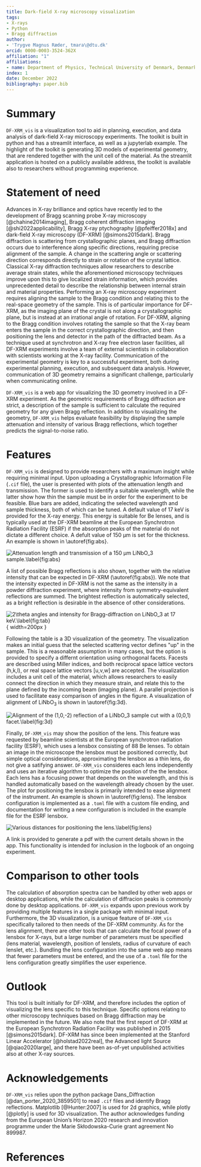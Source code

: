 ```yaml
---
title: Dark-field X-ray microscopy visualization
tags:
- X-rays
- Python
- Bragg diffraction
author:
- 'Trygve Magnus Ræder, tmara\@dtu.dk'
orcid: 0000-0003-3524-362X
affiliation: "1"
affiliations:
- name: Department of Physics, Technical University of Denmark, Denmark
index: 1
date: December 2022
bibliography: paper.bib
---
```




# Summary
`DF-XRM_vis` is a visualization tool to aid in planning, execution, and data analysis of dark-field X-ray microscopy experiments.
The toolkit is built in python and has a streamlit interface, as well as a jupyterlab example. The highlight of the toolkit is generating 3D models of experimental geometry, that are rendered together with the unit cell of the material.
As the streamlit application is hosted on a publicly available address, the toolkit is available also to researchers without programming experience.

# Statement of need

Advances in X-ray brilliance and optics have recently led to the development of Bragg scanning probe X-ray microscopy [@chahine2014imaging], Bragg coherent diffraction imaging [@shi2022applicability], Bragg X-ray ptychography [@pfeiffer2018x] and dark-field X-ray microscopy (DF-XRM) [@simons2015dark].
Bragg diffraction is scattering from crystallographic planes, and Bragg diffraction occurs due to interference along specific directions, requiring precise alignment of the sample. 
A change in the scattering angle or scattering direction corresponds directly to strain or rotation of the crystal lattice.
Classical X-ray diffraction techniques allow researchers to describe average strain states, while the aforementioned microscopy techniques improve upon this to give localized strain information, which provides unprecedented detail to describe the relationship between internal strain and material properties.
Performing an X-ray microscopy experiment requires aligning the sample to the Bragg condition and relating this to the real-space geometry of the sample.
This is of particular importance for DF-XRM, as the imaging plane of the crystal is not along a crystallographic plane, but is instead at an irrational angle of rotation.
For DF-XRM, aligning to the Bragg condition involves rotating the sample so that the X-ray beam enters the sample in the correct crystallographic direction, and then positioning the lens and detector in the path of the diffracted beam.
As a technique used at synchrotron and X-ray free electron laser facilities, all DF-XRM experiments involve a team of external scientists in collaboration with scientists working at the X-ray facility.
Communication of the experimental geometry is key to a successful experiment, both during experimental planning, execution, and subsequent data analysis.
However, communication of 3D geometry remains a significant challenge, particularly when communicating online.

`DF-XRM_vis` is a web app for visualizing the 3D geometry involved in a DF-XRM experiment.
As the geometric requirements of Bragg diffraction are strict, a description of the sample is sufficient to calculate the required geometry for any given Bragg reflection.
In addition to visualizing the geometry, `DF-XRM_vis` helps evaluate feasibility by displaying the sample attenuation and intensity of various Bragg reflections, which together predicts the signal-to-noise ratio.

# Features


`DF-XRM_vis` is designed to provide researchers with a maximum insight while requiring minimal input. Upon uploading a Crystallographic Information File (`.cif` file), the user is presented with plots of the attenuation length and transmission.
The former is used to identify a suitable wavelength, while the latter show how thin the sample must be in order for the experiment to be feasible.
Blue bars are added, indicating the selected wavelength and sample thickness, both of which can be tuned.
A default value of 17 keV is provided for the X-ray energy. This energy is suitable for Be lenses, and is typically used at the DF-XRM beamline at the European Synchrotron Radiation Facility (ESRF) if the absorption peaks of the material do not dictate a different choice.
A defult value of 150 µm is set for the thickness.
An example is shown in \autoref{fig:abs}.

![Attenuation length and transmission of a 150 µm LiNbO$_3$ sample.\label{fig:abs}](LNO_absorption.png)

A list of possible Bragg reflections is also shown, together with the relative intensity that can be expected in DF-XRM (\autoref{fig:abs}).
We note that the intensity expected in DF-XRM is not the same as the intensity in a powder diffraction experiment, where intensity from symmetry-equivalent reflections are summed.
The brightest reflection is automatically selected, as a bright reflection is desirable in the absence of other considerations.

![2$\theta$ angles and intensity for Bragg-diffraction on LiNbO$_3$ at 17 keV.\label{fig:tab}](table.png){ width=200px }

Following the table is a 3D visualization of the geometry.
The visualization makes an initial guess that the selected scattering vector defines "up" in the sample.
This is a reasonable assumption in many cases, but the option is provided to specify a differnt orientation using orthogonal facets.
Facests are described using Miller indices, and both reciprocal space lattice vectors (h,k,l), or real space lattice vectors [u,v,w] are accepted.
The visualization includes a unit cell of the material, which allows researchers to easily connect the direction in which they measure strain, and relate this to the plane defined by the incoming beam (imaging plane).
A parallel projection is used to facilitate easy comparison of angles in the figure.
A visualization of alignment of LiNbO$_3$ is shown in \autoref{fig:3d}.

![Alignment of the (1,0,-2) reflection of a LiNbO$_3$ sample cut with a (0,0,1) facet.\label{fig:3d}](3d.png)

Finally, `DF-XRM_vis` may show the position of the lens.
This feature was requested by beamline scientists at the European synchrotron radiation facility (ESRF), which uses a lensbox consisting of 88 Be lenses.
To obtain an image in the microscope the lensbox must be positioned correctly, but simple optical considerations, approximating the lensbox as a thin lens, do not give a satifying answer. 
`DF-XRM_vis` consideres each lens independently and uses an iterative algorithm to optimize the position of the the lensbox.
Each lens has a focusing power that depends on the wavelength, and this is handled automatically based on the wavelength already chosen by the user. 
The plot for positioning the lensbox is primarily intended to ease alignment of the instrument. An example is shown in \autoref{fig:lens}.
The lensbox configuration is implemented as a `.toml` file with a custom file ending, and documentation for writing a new configuration is included in the example file for the ESRF lensbox.

![Various distances for positioning the lens.\label{fig:lens}](lens.png)

A link is provided to generate a pdf with the current details shown in the app. This functionality is intended for inclusion in the logbook of an ongoing experiment.

# Comparison to other tools


The calculation of absorption spectra can be handled by other web apps or desktop applications, while the calculation of diffracion peaks is commonly done by desktop applications. 
`DF-XRM_vis` expands upon previous work by providing multiple features in a single package with minimal input.
Furthermore, the 3D visualization, is a unique feature of `DF-XRM_vis` specifically tailored to then needs of the DF-XRM community.
As for the lens alignment, there are other tools that can calculate the focal power of a lensbox for X-rays, but a large number of parameters must be specified (lens material, wavelength, position of lenslets, radius of curvature of each lenslet, etc.).
Bundling the lens configuration into the same web app means that fewer parameters must be entered, and the use of a `.toml` file for the lens configuration greatly simplifies the user experience.

# Outlook

This tool is built initially for DF-XRM, and therefore includes the option of visualizing the lens specific to this technique. Specific options relating to other microscopy techniques based on Bragg diffraction may be implemented in the future.
We also note that the first report of DF-XRM at the European Synchrotron Radiation Facility was published in 2015 [@simons2015dark].
DF-XRM has since been implemented at the Stanford Linear Accelerator [@holstad2022real], the Advanced light Source [@qiao2020large], and there have been as-of-yet unpublished activities also at other X-ray sources.

# Acknowledgements

`DF-XRM_vis` relies upon the python package Dans_Diffraction [@dan_porter_2020_3859501] to read `.cif` files and identify Bragg reflections. Matplotlib [@Hunter:2007] is used for 2d graphics, while plotly [@plotly] is used for 3D visualization. The author acknowledges funding from the European
Union’s Horizon 2020 research and innovation programme under the Marie Skłodowska-Curie
grant agreement No 899987.

# References
